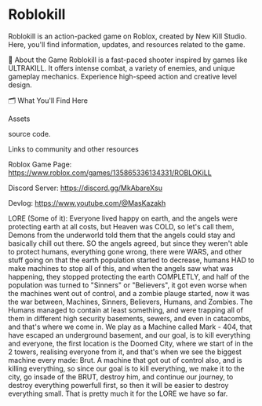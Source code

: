 # Roblokill
Roblokill is an action-packed game on Roblox, created by New Kill Studio.
Here, you'll find information, updates, and resources related to the game.

📌 About the Game
Roblokill is a fast-paced shooter inspired by games like ULTRAKILL. It offers intense combat, a variety of enemies, and unique gameplay mechanics. Experience high-speed action and creative level design.

🗂 What You'll Find Here

Assets

source code.

Links to community and other resources

Roblox Game Page: https://www.roblox.com/games/135865336134331/ROBLOKiLL

Discord Server: https://discord.gg/MkAbareXsu

 Devlog: https://www.youtube.com/@MasKazakh



LORE (Some of it): Everyone lived happy on earth, and the angels were protecting earth at all costs, but Heaven was COLD, so let's call them, Demons from the underworld told them that the angels could stay and basically chill out there. SO the angels agreed, but since they weren't able to protect humans, everything gone wrong, there were WARS, and other stuff going on that the earth population started to decrease, humans HAD to make machines to stop all of this, and when the angels saw what was happening, they stopped protecting the earth COMPLETLY, and half of the population was turned to "Sinners" or "Believers", it got even worse when the machines went out of control, and a zombie plauge started, now it was the war between, Machines, Sinners, Believers, Humans, and Zombies. The Humans managed to contain at least something, and were trapping all of them in different high security basements, sewers, and even in catacombs, and that's where we come in. We play as a Machine called Mark - 404, that have escaped an underground basement, and our goal, is to kill everything and everyone, the first location is the Doomed City, where we start of in the 2 towers, realising everyone from it, and that's when we see the biggest machine every made: Brut. A machine that got out of control also, and is killing everything, so since our goal is to kill everything, we make it to the city, go insade of the BRUT, destroy him, and continue our journey, to destroy everything powerfull first, so then it will be easier to destroy everything small.
That is pretty much it for the LORE we have so far. 
